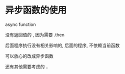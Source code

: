 # 异步函数的使用

async function

没有返回值的 , 因为需要 .then

后面程序执行没有相关影响的, 后面的程序, 不依赖当前函数

可以放心的改成异步函数


还有其他需要考虑的 ..